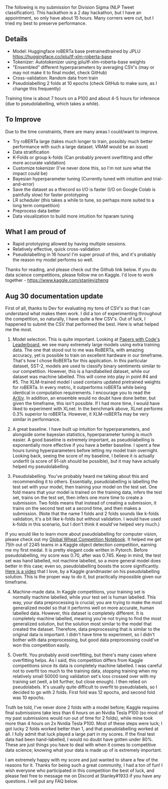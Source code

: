 
The following is my submission for Division Sigma (NLP Tweet classification). This hackathon is a 2 day hackathon, but I have an appointment, so only have about 15 hours. Many corners were cut, but I tried my best to preserve performance.

## Details
- Model: Huggingface roBERTa base pretrainedtrained by JPLU https://huggingface.co/jplu/tf-xlm-roberta-base
- Tokenizer: Autotokenizer using jplu/tf-xlm-roberta-base weights
- "Ensembled" different hyperparameters by averaging CSV's (may or may not make it to final model, check GitHub)
- Cross-validation: Random data from train
- Pseudolabelling 2 folds at 10 epochs (check GitHub to make sure, as I change this frequently)

Training time is about 7 hours on a P100 and about 4-5 hours for inference (due to pseudolabelling, which takes a while).

## To Improve
Due to the time constraints, there are many areas I could/want to improve.
- Try roBERTa large (takes much longer to train, possibly much better performance with such a large dataset. VRAM would be an issue)
- Data stratification 
- K-Folds or group k-folds (Can probably prevent overfitting and offer more accurate validation)
- Customize tokenizer (I've never done this, so I'm not sure what the impact could be)
- Bayesian hyperparameter tuning (Currently tuned with intuition and trial-and-error)
- Save the dataset as a tfrecord so I/O is faster (I/O on Google Colab is painfully slow) for faster prototyping
- LR scheduler (this takes a while to tune, so perhaps more suited to a long term competition)
- Preprocess data better
- Data visualization to build more intuition for hparam tuning

## What I am proud of
- Rapid prototyping allowed by having multiple sessions. 
- Relatively effective, quick cross-validation
- Pseudolabelling in 16 hours! I'm super proud of this, and it's probably the reason my model performs so well.

Thanks for reading, and please check out the Github link below. If you do data science competitions, please follow me on Kaggle. I'd love to work together - https://www.kaggle.com/stanleyjzheng

## Aug 30 documentation update

First of all, thanks to Dev for evaluating my tons of CSV's so that I can understand what makes them work. I did a ton of experimenting throughout the competition, so naturally, I have quite a few CSV's. Out of luck, I happened to submit the CSV that performed the best. Here is what helped me the most.

1. Model selection. This is quite important. Looking at [Papers with Code's Leaderboard](https://paperswithcode.com/sota/sentiment-analysis-on-sst-2-binary), we see many extremely large models using extra training data. The one that stood out to me was RoBERTa, with amazing accuracy, yet is possible to train on excellent hardware in our timeframe. That's how I chose RoBERTa for this application. In this particular dataset, SST-2, models are used to classify binary sentiments similar to our competition. However, this is a handlabelled dataset, while our dataset was machine labelled. This will come into play in point #4 and #5. The XLM-trained model I used contains updated pretrained weights for roBERTa. In every metric, it outperforms roBERTa while being identical in computation requirements. I encourage you to read the [ArXiv](https://arxiv.org/pdf/1911.02116.pdf). In addition, an ensemble would no doubt have done better, but given the timeframe, this isn't possible. If I had more time, I would have liked to experiment with XLnet. In the benchmark above, XLnet performs 0.3% superior to roBERTa. However, it XLM-roBERTa may be very similar in performance.

2. A great baseline. I have built up intuition for hyperparameters, and alongside some bayesian statistics, hyperparameter tuning is much easier. A good baseline is extremely important, as pseudolabelling is exponentially more effective if you have a better baseline. I spent a few hours tuning hyperparameters before letting my model train overnight. Looking back, seeing the score of my baseline, I believe it is actually underfit (a score of 91-ish should be possible), but it may have actually helped my pseudolabelling.

3. Pseudolabelling. You've probably heard me talking about this and recommending it to others. Essentially, pseudolabelling is labelling the test set with your model, then training your model on the test set. One fold means that your model is trained on the training data, infers the test set, trains on the test set, then infers one more time to create a submission. Two folds means that instead of creating a submission, it trains on the second test set a second time, and then makes a submission. (Note that the name 1 folds and 2 folds sounds like k-folds validation, it's a bit like k-folds but without validation. I would have used k-folds in this scenario, but I don't think it would've helped very much.)

If you would like to learn more about pseudolabelling for computer vision, please check out my [Global Wheat Competition Notebook](https://www.kaggle.com/stanleyjzheng/yolov4pl-oof). It helped me get 75th out of 2245 teams in a Kaggle object detection competition, earning me my first medal. It is pretty elegant code written in Pytorch. Before pseudolabelling, my score was 0.70, after was 0.745. Keep in mind, the test set was hand labelled, not machine labelled, so a more general model does better in this case; even so, pseudolabelling boosts the score significantly. [Here is a video](https://www.youtube.com/watch?v=SsnWM1xWDu4) that I love, by a Kaggle grandmaster on his pseudolabelling solution. This is the proper way to do it, but practically impossible given our timeframe.

4. Machine-made data. In Kaggle competitions, your training set is normally machine labelled, while your test set is human labelled. This way, your data preprocessing is crucial; you are trying to make the most generalized model so that it performs well on more accurate, human labelled data. However, this dataset is completely different. It is completely machine labelled, meaning you're not trying to find the most generalized solution, but the solution most similar to the model that created the dataset. Therefore, data preprocessing that is similar to the original data is important. I didn't have time to experiment, so I didn't bother with data preprocessing, but good data preprocessing could've won this competition easily.

5. Overfit. You probably avoid overfitting, but there's many cases where overfitting helps. As I said, this competition differs from Kaggle competitions since its data is completely machine labelled. I was careful not to overfit too much to the training data, stopping training when my relatively small 50000 long validation set's loss crossed over with my training set (well, a bit further, but close enough). I then relied on pseudolabels. It's usually quite difficult to overfit to pseudolabels, so I decided to go with 2 folds. First fold was 12 epochs, and second fold was 10 epochs.

Truth be told, I've never done 2 folds with a model before; Kaggle requires final submissions take less than 6 hours on an Nvidia Tesla P100 (so most of my past submissions would run out of time for 2 folds), while mine took more than 4 hours on 2x Nvidia Tesla P100. Most of these steps were luck; I got lucky 2 folds worked better than 1, and that pseudolabelling worked at all. I fully admit that luck played a large part in my scores. If the final test data had been hand-labelled, I would no doubt have gotten under 80%. These are just things you have to deal with when it comes to competitive data science; knowing what your data is made up of is extremely important.

I am extremely happy with my score and just wanted to share a few of the reasons for it. Thanks for being such a great community, I had a ton of fun! I wish everyone who participated in this competition the best of luck, and please feel free to message me on Discord at Stanley#1933 if you have any questions. I will put any FAQ below.
